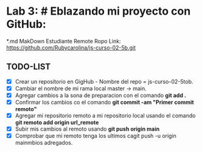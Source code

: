 
 # Lab 3: # Eblazando mi proyecto con GitHub:
*.md MakDown
Estudiante Remote Ropo Link: https://github.com/Rubycarolina/js-curso-02-5b.git
 ## TODO-LIST
*[x] Crear un repositorio en GigHub - Nombre del repo = js-curso-02-5tob.
*[x] Cambiar el nombre de mi rama local master -> main.
*[x] Agregar cambios a la sona de preparacion con el comando **git add .**
*[x] Confirmar los cambios co el comando **git commit -am "Primer commit remoto"**
*[x] Agregar mi repositorio remoto a mi repositorio local usando el comando **git remoto add origin url_remote**
*[x] Subir mis cambios al remoto usando **git push origin main**
*[x] Comprobar que mi remoto tenga los ultimos cagit push -u origin mainmbios adregados.
